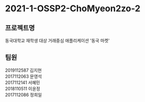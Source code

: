 # 2021-1-OSSP2-ChoMyeon2zo-2  

## 프로젝트명
동국대학교 재학생 대상 거래중심 애플리케이션 '동국 마켓'

## 팀원
2019112587 김지현  
2017112063 문영석      
2017112141 서혜민      
2018110511 이윤정      
2017112086 정희일
